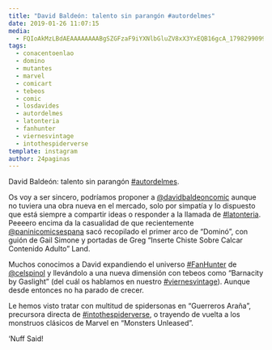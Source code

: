 ```yaml
---
title: "David Baldeón: talento sin parangón #autordelmes"
date: 2019-01-26 11:07:15
media: 
  - FQIoAkMzLBdAEAAAAAAAABgSZGFzaF9iYXNlbGluZV8xX3YxEQB16gcA_17982990994196810.mp4
tags: 
  - conacentoenlao
  - domino
  - mutantes
  - marvel
  - comicart
  - tebeos
  - comic
  - losdavides
  - autordelmes
  - latonteria
  - fanhunter
  - viernesvintage
  - intothespiderverse
template: instagram
author: 24paginas
---
```


David Baldeón: talento sin parangón [#autordelmes](/tags/autordelmes).

Os voy a ser sincero, podríamos  proponer a [@davidbaldeoncomic](https://instagram.com/davidbaldeoncomic) aunque no tuviera una obra nueva en el mercado, solo por simpatía y lo dispuesto que está siempre a compartir ideas  o responder a la llamada de [#latonteria](/tags/latonteria). Peeeero encima da la casualidad de que recientemente [@paninicomicsespana](https://instagram.com/paninicomicsespana) sacó recopilado el primer arco de “Dominó”, con guión de Gail Simone y portadas de Greg “Inserte Chiste Sobre Calcar Contenido Adulto” Land.

Muchos conocimos a David expandiendo el universo [#FanHunter](/tags/fanhunter) de [@celspinol](https://instagram.com/celspinol) y llevándolo a una nueva dimensión con tebeos como “Barnacity by Gaslight” (del cuál os hablamos en nuestro [#viernesvintage](/tags/viernesvintage)). Aunque desde entonces no ha parado de crecer.

Le hemos visto tratar con multitud de spidersonas en “Guerreros Araña”, precursora directa de [#intothespiderverse](/tags/intothespiderverse), o trayendo de vuelta a los monstruos clásicos de Marvel en “Monsters Unleased”.

‘Nuff Said!
